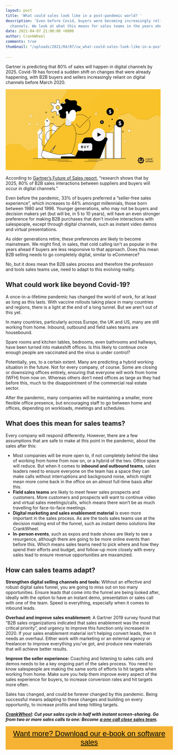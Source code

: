 ```yaml
---
layout: post
title: 'What could sales look like in a post-pandemic world? '
description: 'Even before Covid, buyers were becoming increasingly reliant on digital
  channels. We look at what this means for sales teams in the years ahead. '
date: 2021-04-07 21:00:00 +0000
author: CrankWheel
comments: true
thumbnail: "/uploads/2021/04/07/cw_what-could-sales-look-like-in-a-post-pandemic-world-1.png"

---
```

Gartner is predicting that 80% of sales will happen in digital channels by 2025. Covid-19 has forced a sudden shift on changes that were already happening, with B2B buyers and sellers increasingly reliant on digital channels before March 2020.

![](/uploads/2021/04/07/cw_what-could-sales-look-like-in-a-post-pandemic-world-1.png)

According to [Gartner’s Future of Sales report](https://www.gartner.com/en/newsroom/press-releases/2020-09-15-gartner-says-80--of-b2b-sales-interactions-between-su), “research shows that by 2025, 80% of B2B sales interactions between suppliers and buyers will occur in digital channels.”

Even before the pandemic, 33% of buyers preferred a “seller-free sales experience”, which increases to 44% amongst millennials, those born between 1980 and 1996. Younger generations, who may not be buyers and decision makers yet (but will be, in 5 to 10 years), will have an even stronger preference for making B2B purchases that don't involve interactions with salespeople, except through digital channels, such as instant video demos and virtual presentations.

As older generations retire, these preferences are likely to become mainstream. We might find, in sales, that cold calling isn't as popular in the years ahead if buyers are less responsive to that approach. Does this mean B2B selling needs to go completely digital, similar to eCommerce?

No, but it does mean the B2B sales process and therefore the profession and tools sales teams use, need to adapt to this evolving reality.

## What could work like beyond Covid-19?

A once-in-a-lifetime pandemic has changed the world of work, for at least as long as this lasts. With vaccine rollouts taking place in many countries and regions, there is a light at the end of a long tunnel. But we aren't out of this yet.

In many countries, particularly across Europe, the UK and US, many are still working from home. Inbound, outbound and field sales teams are housebound.

Spare rooms and kitchen tables, bedrooms, even bathrooms and hallways, have been turned into makeshift offices. Is this likely to continue once enough people are vaccinated and the virus is under control?

Potentially, yes, to a certain extent. Many are predicting a hybrid working situation in the future. Not for every company, of course. Some are closing or downsizing offices entirely, ensuring that everyone will work from home (WFH) from now on. Whereas others don’t need offices as large as they had before this, much to the disappointment of the commercial real estate sector.

After the pandemic, many companies will be maintaining a smaller, more flexible office presence, but encouraging staff to go between home and offices, depending on workloads, meetings and schedules.

## What does this mean for sales teams?

Every company will respond differently. However, there are a few assumptions that are safe to make at this point in the pandemic, about the sales after this:

* Most companies will be more open to, if not completely behind the idea of working from home from now on, or a hybrid of the two. Office space will reduce. But when it comes to **inbound and outbound teams**, sales leaders need to ensure everyone on the team has a space they can make calls without interruptions and background noise, which might mean more come back in the office on an almost full-time basis after this.
* **Field sales teams** are likely to meet fewer sales prospects and customers. More customers and prospects will want to continue video and virtual sales meetings/calls, which means there won’t be as much travelling for face-to-face meetings.
* **Digital marketing and sales enablement material** is even more important in the sales process. As are the tools sales teams use at the decision making end of the funnel, such as instant demo solutions like CrankWheel.
* **In-person events**, such as expos and trade shows are likely to see a resurgence, although there are going to be more online events than before this. Which means sales teams need to pick where and how they spend their efforts and budget, and follow-up more closely with every sales lead to ensure revenue opportunities are maxamzied.

## How can sales teams adapt?

**Strengthen digital selling channels and tools:** Without an effective and robust digital sales funnel, you are going to miss out on too many opportunities. Ensure leads that come into the funnel are being looked after, ideally with the option to have an instant demo, presentation or sales call with one of the team. Speed is everything, especially when it comes to inbound leads.

**Overhaul and improve sales enablement:** A Gartner 2019 survey found that “B2B sales organizations indicated that sales enablement was the most critical priority”, and urgency to improve this function only increased in 2020. If your sales enablement material isn't helping convert leads, then it needs an overhaul. Either work with marketing or an external agency or freelancer to improve everything you've got, and produce new materials that will achieve better results.

**Improve the seller experience:** Coaching and listening to sales calls and demos needs to be a key ongoing part of the sales process. You need to know salespeople are making the same sorts of efforts to hit targets when working from home. Make sure you help them improve every aspect of the sales experience for buyers, to increase conversion rates and hit targets more often.

Sales has changed, and could be forever changed by this pandemic. Being successful means adapting to these changes and building on every opportunity, to increase profits and keep hitting targets.

[**_CrankWheel_**](https://crankwheel.com/)**_: Cut your sales cycle in half with instant screen-sharing. Go from two or more sales calls to one: Become_** [**_a one call close sales team_**](https://crankwheel.com/)**_._**

<style> .btn-signup { padding-top: 11px !important; border-radius: 0px !important; background-color: #f6b333; text-align: center; padding: 10px 20px !important; border: 0px !important; width: 100%; margin-bottom: 20px; } .btn-signup a { color: black !important; font-family: 'Titillium Web', sans-serif; font-size: 24px !important; font-weight: normal !important; } </style>

<div class="btn-signup"><a style="cursor: pointer;" href="/sign-up-to-download">Want more? Download our e-book on software sales</a></div>